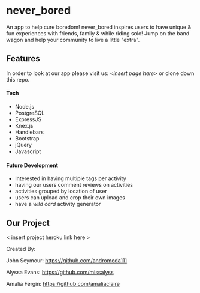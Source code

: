 # never_bored
An app to help cure boredom! never_bored inspires users to have unique & fun experiences with friends, family & while riding solo! Jump on the band wagon and help your community to live a little "extra". 

## Features 
In order to look at our app please visit us: <*insert page here*> or clone down this repo. 

#### Tech

- Node.js
- PostgreSQL
- ExpressJS
- Knex.js
- Handlebars
- Bootstrap
- jQuery 
- Javascript 


#### Future Development 

- Interested in having multiple tags per activity 
- having our users comment reviews on activities 
- activities grouped by location of user 
- users can upload and crop their own images 
- have a *wild card* activity generator 

## Our Project 

< insert project heroku link here > 


Created By: 

John Seymour: https://github.com/andromeda111

Alyssa Evans: https://github.com/missalyss

Amalia Fergin: https://github.com/amaliaclaire



